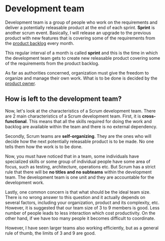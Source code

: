 # Development team

Development team is a group of people who work on the requirements and deliver a potentially releasable product at the end of each sprint. **Sprint** is another scrum event. Basically, I will release an upgrade to the previous product with new features that is covering some of the requirements from the [product backlog](../agile/product_backlog.md) every month. 

This regular interval of a month is called **sprint** and this is the time in which the development team gets to create new releasable product covering some of the requirements from the product backlog.

As far as authorities concerned, organization must give the freedom to organize and manage their own work. What is to be done is decided by the [product owner](../scrum/product-owner.md).

## How is left to the development team?

Now, let's look at the characteristics of a Scrum development team. There are 2 main characteristics of a Scrum development team. First, it is **cross-functional**. This means that all the skills required for doing the work and backlog are available within the team and there is no external dependency.

Secondly, Scrum teams are **self-organizing**. They are the ones who will decide how the next potentially releasable product is to be made. No one tells them how the work is to be done.

Now, you must have noticed that in a team, some individuals have specialized skills or some group of individual people have some area of focus, such as testing, architecture, operations etc. But Scrum has a strict rule that there will be **no titles and no subteams** within the development team. The development team is one unit and they are accountable for the development work.

Lastly, one common concern is that what should be the ideal team size. There is no wrong answer to this question and it actually depends on several factors, including your organization, product and its complexity, etc. However, it is suggested that our team size of 3 to 9 members is good. Less number of people leads to less interaction which cost productivity. On the other hand, if we have too many people it becomes difficult to coordinate.

However, I have seen larger teams also working efficiently, but as a general rule of thumb, the limits of 3 and 9 are good.

